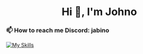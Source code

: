 <h1 align="center">Hi 👋, I'm Johno</h1>
<h3 align="left">📫 How to reach me Discord: jabino</h3>
<p align="left">
</p>

[![My Skills](https://skillicons.dev/icons?i=lua,html,css,figma,vscode,discord&theme=dark)](https://skillicons.dev)
